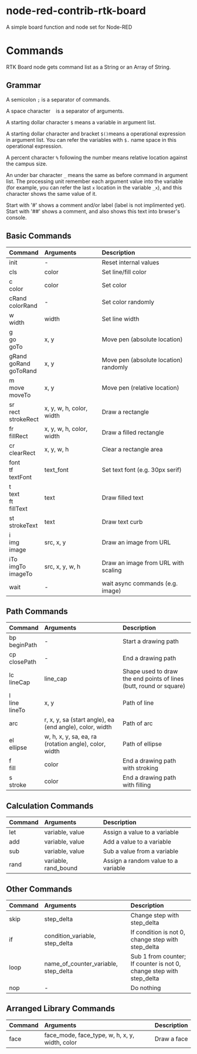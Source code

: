 # node-red-contrib-rtk-board
A simple board function and node set for Node-RED

# Commands

RTK Board node gets command list as a String or an Array of String.

## Grammar

A semicolon ``;`` is a separator of commands.

A space character `` `` is a separator of arguments.

A starting dollar character ``$`` means a variable in argument list.

A starting dollar character and bracket ``$()``means a operational expression in argument list. You can refer the variables with ``$.`` name space in this operational expression.

A percent character ``%`` following the number means relative location against the campus size.

An under bar character ``_`` means the same as before command in argument list. The processing unit remember each argument value into the variable (for example, you can refer the last ``x`` location in the variable ``_x``), and this character shows the same value of it.

Start with '#' shows a comment and/or label (label is not implimented yet). Start with '##' shows a comment, and also shows this text into brwser's console.

## Basic Commands

| Command | Arguments | Description |
| :-- | :-- | :-- |
| init | - | Reset internal values |
| cls | color | Set line/fill color |
| c<br>color | color | Set color |
| cRand<br>colorRand | - | Set color randomly |
| w<br>width | width | Set line width |
| g<br>go<br>goTo | x, y | Move pen (absolute location) |
| gRand<br>goRand<br>goToRand | x, y | Move pen (absolute location) randomly |
| m<br>move<br>moveTo | x, y | Move pen (relative location) |
| sr<br>rect<br>strokeRect | x, y, w, h, color, width | Draw a rectangle |
| fr<br>fillRect | x, y, w, h, color, width | Draw a filled rectangle |
| cr<br>clearRect | x, y, w, h | Clear a rectangle area |
| font<br>tf<br>textFont | text_font | Set text font (e.g. 30px serif) |
| t<br>text<br>ft<br>fillText | text | Draw filled text |
| st<br>strokeText | text | Draw text curb |
| i<br>img<br>image | src, x, y | Draw an image from URL |
| iTo<br>imgTo<br>imageTo | src, x, y, w, h | Draw an image from URL with scaling |
| wait | - | wait async commands (e.g. image) |

## Path Commands

| Command | Arguments | Description |
| :-- | :-- | :-- |
| bp<br>beginPath | - | Start a drawing path |
| cp<br>closePath | - | End a drawing path |
| lc<br>lineCap | line_cap | Shape used to draw the end points of lines<br>(butt, round or square) |
| l<br>line<br>lineTo | x, y | Path of line |
| arc | r, x, y, sa (start angle), ea (end angle), color, width | Path of arc |
| el<br>ellipse | w, h, x, y, sa, ea, ra (rotation angle), color, width | Path of ellipse |
| f<br>fill | color | End a drawing path with stroking |
| s<br>stroke | color | End a drawing path with filling |

## Calculation Commands

| Command | Arguments | Description |
| :-- | :-- | :-- |
| let | variable, value | Assign a value to a variable |
| add | variable, value | Add a value to a variable |
| sub | variable, value | Sub a value from a variable |
| rand | variable, rand_bound | Assign a random value to a variable |

## Other Commands

| Command | Arguments | Description |
| :-- | :-- | :-- |
| skip | step_delta | Change step with step_delta |
| if | condition_variable, step_delta | If condition is not 0, change step with step_delta |
| loop | name_of_counter_variable, step_delta | Sub 1 from counter;<br>If counter is not 0, change step with step_delta |
| nop | - | Do nothing |

## Arranged Library Commands

| Command | Arguments | Description |
| :-- | :-- | :-- |
| face | face_mode, face_type, w, h, x, y, width, color | Draw a face |
